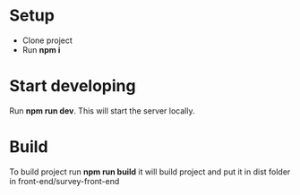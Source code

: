 # Setup
- Clone project
- Run **npm i**

# Start developing
Run **npm run dev**. This will start the server locally.

# Build
To build project run **npm run build** it will build project and put it in dist folder in front-end/survey-front-end

